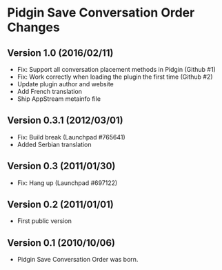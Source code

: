 # Pidgin Save Conversation Order Changes

## Version 1.0 (2016/02/11)
- Fix: Support all conversation placement methods in Pidgin (Github #1)
- Fix: Work correctly when loading the plugin the first time (Github #2)
- Update plugin author and website
- Add French translation
- Ship AppStream metainfo file

## Version 0.3.1 (2012/03/01)
- Fix: Build break (Launchpad #765641)
- Added Serbian translation

## Version 0.3 (2011/01/30)
- Fix: Hang up (Launchpad #697122)

## Version 0.2 (2011/01/01)
- First public version

## Version 0.1 (2010/10/06)
- Pidgin Save Conversation Order was born.
